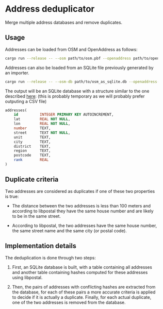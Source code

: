 Address deduplicator
====================

Merge multiple address databases and remove duplicates.


Usage
-----

Addresses can be loaded from OSM and OpenAddress as follows:

```bash
cargo run --release -- --osm path/to/osm.pbf --openaddress path/to/openaddress
```

Addresses can also be loaded from an SQLite file previously generated by an
importer.

```bash
cargo run --release -- --osm-db path/to/osm_as_sqlite.db --openaddress-db path/to/openaddress_as_sqlite.db
```

The output will be an SQLite database with a structure similar to the one
described [here](https://github.com/QwantResearch/addresses-importer#importers):
(this is probably temporary as we will probably prefer outputing a CSV file)

```sql
addresses(
    id          INTEGER PRIMARY KEY AUTOINCREMENT,
    lat         REAL NOT NULL,
    lon         REAL NOT NULL,
    number      TEXT,
    street      TEXT NOT NULL,
    unit        TEXT,
    city        TEXT,
    district    TEXT,
    region      TEXT,
    postcode    TEXT,
    rank        REAL
)
```


Duplicate criteria
------------------

Two addresses are considered as duplicates if one of these two properties is
true:

 - The distance between the two addresses is less than 100 meters and according
   to libpostal they have the same house number and are likely to be in the
   same street.

 - According to libpostal, the two addresses have the same house number, the
   same street name and the same city (or postal code).


Implementation details
----------------------

The deduplication is done through two steps:

 1. First, an SQLite database is built, with a table containing all addresses
    and another table containing hashes computed for these addresses using
    libpostal.

 2. Then, the pairs of addresses with conflicting hashes are extracted from the
    database, for each of these pairs a more accurate criteria is applied to
    decide if it is actually a duplicate. Finally, for each actual duplicate,
    one of the two addresses is removed from the database.
